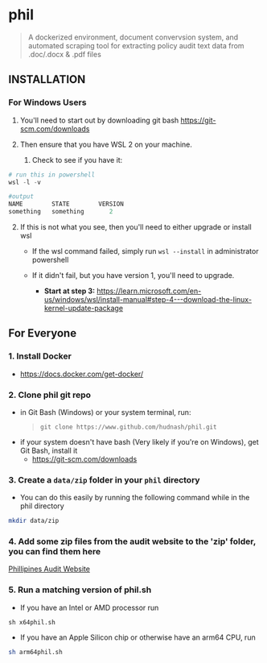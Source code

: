 # **phil**

> A dockerized environment, document convervsion system, and automated scraping tool for extracting policy audit text data from .doc/.docx & .pdf files 

## **INSTALLATION**

### For Windows Users

1. You'll need to start out by downloading git bash <https://git-scm.com/downloads>

2. Then ensure that you have WSL 2 on your machine.

   1. Check to see if you have it:

```powershell
# run this in powershell
wsl -l -v 

#output
NAME        STATE        VERSION
something   something       2 
```

   2. If this is not what you see, then you'll need to either upgrade or install wsl

      - If the wsl command failed, simply run  ```wsl --install```  in administrator powershell
  
      - If it didn't fail, but you have version 1, you'll need to upgrade.
        - **Start at step 3:** <https://learn.microsoft.com/en-us/windows/wsl/install-manual#step-4---download-the-linux-kernel-update-package>

## For Everyone

### 1. Install Docker

- <https://docs.docker.com/get-docker/>

### 2. Clone phil git repo

- in Git Bash (Windows) or your system terminal, run:
  > ```git clone https://www.github.com/hudnash/phil.git```
- if your system doesn't have bash (Very likely if you're on Windows), get Git Bash, install it
  - <https://git-scm.com/downloads>

### 3. Create a ```data/zip``` folder in your ```phil``` directory

- You can do this easily by running the following command while in the phil directory

```bash
mkdir data/zip
```

### 4. Add some zip files from the audit website to the 'zip' folder, you can find them here

[Phillipines Audit Website](
<https://www.coa.gov.ph/reports/annual-audit-reports/aar-local-government-units/#167-428-leyte>)

### 5. Run a matching version of phil.sh

- If you have an Intel or AMD processor run

```Bash/GitBash
sh x64phil.sh
```

- If you have an Apple Silicon chip or otherwise have an arm64 CPU, run

```Bash
sh arm64phil.sh
```
